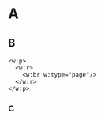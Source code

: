 <!-- pandoc --from markdown+raw_attribute --to docx input.md -o output.docx --verbose -->

# A

## B

<!-- this break a line using the pandoc raw_attribute for docx -->
<!-- https://pandoc.org/chunkedhtml-demo/8.14-raw-html.html -->
```{=openxml}
<w:p>
  <w:r>
    <w:br w:type="page"/>
  </w:r>
</w:p>
```
### C

